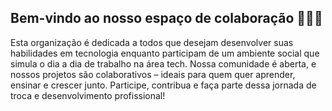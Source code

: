 ## Bem-vindo ao nosso espaço de colaboração 👋🥳👾

Esta organização é dedicada a todos que desejam desenvolver suas habilidades em tecnologia enquanto participam de um ambiente social que simula o dia a dia de trabalho na área tech. Nossa comunidade é aberta, e nossos projetos são colaborativos – ideais para quem quer aprender, ensinar e crescer junto. Participe, contribua e faça parte dessa jornada de troca e desenvolvimento profissional!
